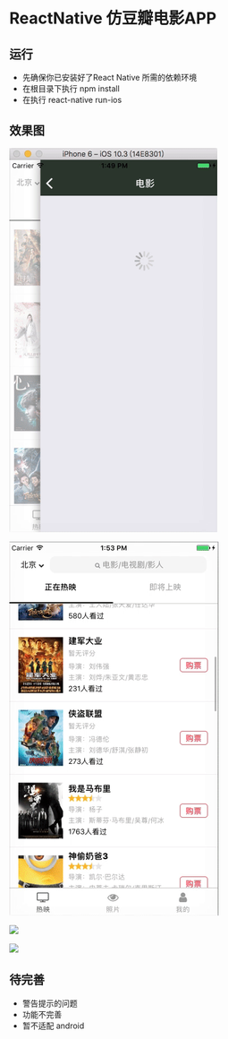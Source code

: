 # ReactNative 仿豆瓣电影APP

## 运行

 - 先确保你已安装好了React Native 所需的依赖环境
 - 在根目录下执行 npm install
 - 在执行 react-native run-ios

## 效果图

![](./src/img/a.gif)

![](./src/img/b.gif)

![](./src/img/c.gif)

![](./src/img/d.gif)



## 待完善

 - 警告提示的问题
 - 功能不完善
 - 暂不适配 android

